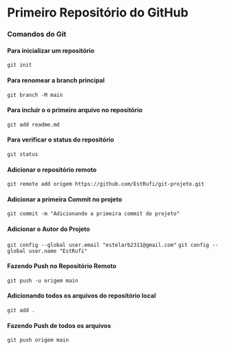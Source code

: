 # Primeiro Repositório do GitHub
### Comandos do Git
#### Para inicializar um repositório 
`git init`
#### Para renomear a branch principal
`git branch -M main`
#### Para incluir o o primeiro arquivo no repositório
`git add readme.md`
#### Para verificar o status do repositório
`git status`
#### Adicionar o repositório remoto
`git remote add origem https://github.com/EstRufi/git-projeto.git`
#### Adicionar a primeira Commit no projeto
`git commit -m "Adicionando a primeira commit do projeto"`
#### Adicionar o Autor do Projeto
`git config --global user.email "estelarb2311@gmail.com"`
`git config --global user.name "EstRufi"`
#### Fazendo Push no Repositório Remoto
`git push -u origem main`
  #### Adicionando todos os arquivos do repositório local
  `git add .`
  #### Fazendo Push de todos os arquivos
  `git push origem main`